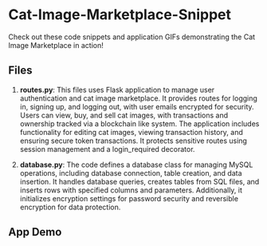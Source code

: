 # Cat-Image-Marketplace-Snippet


Check out these code snippets and application GIFs demonstrating the Cat Image Marketplace in action!


## Files

1. **routes.py**: This files uses Flask application to manage user authentication and cat image marketplace. It provides routes for logging in, signing up, and logging out, with user emails encrypted for security. Users can view, buy, and sell cat images, with transactions and ownership tracked via a blockchain like system. The application includes functionality for editing cat images, viewing transaction history, and ensuring secure token transactions. It protects sensitive routes using session management and a login_required decorator.

2. **database.py**: The code defines a database class for managing MySQL operations, including database connection, table creation, and data insertion. It handles database queries, creates tables from SQL files, and inserts rows with specified columns and parameters. Additionally, it initializes encryption settings for password security and reversible encryption for data protection. 
   


## App Demo
